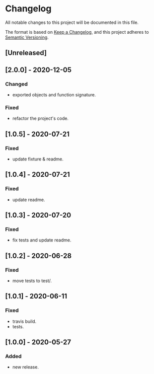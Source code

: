 # Changelog
All notable changes to this project will be documented in this file.

The format is based on [Keep a Changelog](https://keepachangelog.com/en/1.0.0/),
and this project adheres to [Semantic Versioning](https://semver.org/spec/v2.0.0.html).

## [Unreleased]

## [2.0.0] - 2020-12-05
### Changed
- exported objects and function signature.

### Fixed
- refactor the project's code.

## [1.0.5] - 2020-07-21
### Fixed
- update fixture & readme.

## [1.0.4] - 2020-07-21
### Fixed
- update readme.

## [1.0.3] - 2020-07-20
### Fixed
- fix tests and update readme.

## [1.0.2] - 2020-06-28
### Fixed
- move tests to test/.

## [1.0.1] - 2020-06-11
### Fixed
- travis build.
- tests.

## [1.0.0] - 2020-05-27
### Added
- new release.
